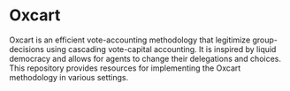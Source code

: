 # Oxcart
Oxcart is an efficient vote-accounting methodology that legitimize group-decisions using cascading vote-capital accounting. It is inspired by liquid democracy and allows for agents to change their delegations and choices. This repository provides resources for implementing the Oxcart methodology in various settings.
